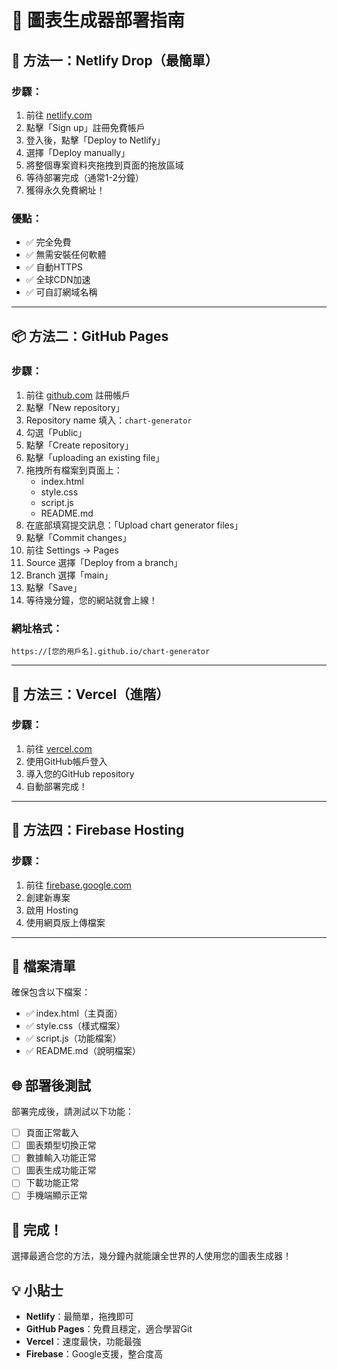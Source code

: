 # 🚀 圖表生成器部署指南

## 🌟 方法一：Netlify Drop（最簡單）

### 步驟：
1. 前往 [netlify.com](https://netlify.com)
2. 點擊「Sign up」註冊免費帳戶
3. 登入後，點擊「Deploy to Netlify」
4. 選擇「Deploy manually」
5. 將整個專案資料夾拖拽到頁面的拖放區域
6. 等待部署完成（通常1-2分鐘）
7. 獲得永久免費網址！

### 優點：
- ✅ 完全免費
- ✅ 無需安裝任何軟體
- ✅ 自動HTTPS
- ✅ 全球CDN加速
- ✅ 可自訂網域名稱

---

## 📦 方法二：GitHub Pages

### 步驟：
1. 前往 [github.com](https://github.com) 註冊帳戶
2. 點擊「New repository」
3. Repository name 填入：`chart-generator`
4. 勾選「Public」
5. 點擊「Create repository」
6. 點擊「uploading an existing file」
7. 拖拽所有檔案到頁面上：
   - index.html
   - style.css  
   - script.js
   - README.md
8. 在底部填寫提交訊息：「Upload chart generator files」
9. 點擊「Commit changes」
10. 前往 Settings → Pages
11. Source 選擇「Deploy from a branch」
12. Branch 選擇「main」
13. 點擊「Save」
14. 等待幾分鐘，您的網站就會上線！

### 網址格式：
`https://[您的用戶名].github.io/chart-generator`

---

## 🎯 方法三：Vercel（進階）

### 步驟：
1. 前往 [vercel.com](https://vercel.com)
2. 使用GitHub帳戶登入
3. 導入您的GitHub repository
4. 自動部署完成！

---

## 📱 方法四：Firebase Hosting

### 步驟：
1. 前往 [firebase.google.com](https://firebase.google.com)
2. 創建新專案
3. 啟用 Hosting
4. 使用網頁版上傳檔案

---

## 🔧 檔案清單

確保包含以下檔案：
- ✅ index.html（主頁面）
- ✅ style.css（樣式檔案）
- ✅ script.js（功能檔案）
- ✅ README.md（說明檔案）

## 🌐 部署後測試

部署完成後，請測試以下功能：
- [ ] 頁面正常載入
- [ ] 圖表類型切換正常
- [ ] 數據輸入功能正常
- [ ] 圖表生成功能正常
- [ ] 下載功能正常
- [ ] 手機端顯示正常

## 🎉 完成！

選擇最適合您的方法，幾分鐘內就能讓全世界的人使用您的圖表生成器！

## 💡 小貼士

- **Netlify**：最簡單，拖拽即可
- **GitHub Pages**：免費且穩定，適合學習Git
- **Vercel**：速度最快，功能最強
- **Firebase**：Google支援，整合度高 